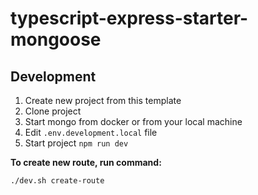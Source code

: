 # typescript-express-starter-mongoose

## Development

1. Create new project from this template
2. Clone project
3. Start mongo from docker or from your local machine
4. Edit `.env.development.local` file
5. Start project `npm run dev`

**To create new route, run command:**

```
./dev.sh create-route
```
